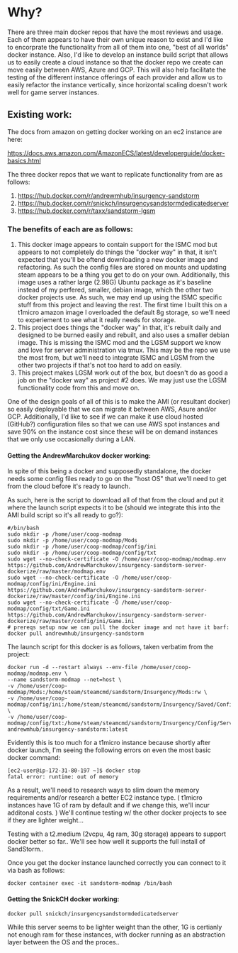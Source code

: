 # Why? 

There are three main docker repos that have the most reviews and usage. Each of them appears to have their own unique reason to exist and I'd like to encorprate the functionality from all of them into one, "best of all worlds" docker instance. Also, I'd like to develop an instance build script that allows us to easily create a cloud instance so that the docker repo we create can move easily between AWS, Azure and GCP. This will also help facilitate the testing of the different instance offerings of each provider and allow us to easily refactor the instance vertically, since horizontal scaling doesn't work well for game server instances. 

## Existing work:
The docs from amazon on getting docker working on an ec2 instance are here:

https://docs.aws.amazon.com/AmazonECS/latest/developerguide/docker-basics.html

The three docker repos that we want to replicate functionality from are as follows:

1. https://hub.docker.com/r/andrewmhub/insurgency-sandstorm
2. https://hub.docker.com/r/snickch/insurgencysandstormdedicatedserver
3. https://hub.docker.com/r/taxx/sandstorm-lgsm

### The benefits of each are as follows:

1. This docker image appears to contain support for the ISMC mod but appears to not completely do things the "docker way" in that, it isn't expected that you'll be oftend downloading a new docker image and refactoring. As such the config files are stored on mounts and updating steam appears to be a thing you get to do on your own. Additionally, this image uses a rather large (2.98G) Ubuntu package as it's baseline instead of my perfered, smaller, debian image, which the other two docker projects use. As such, we may end up using the ISMC specific stuff from this project and leaving the rest. The first time I built this on a t1micro amazon image I overloaded the default 8g storage, so we'll need to experiement to see what it really needs for storage. 
3. This project does things the "docker way" in that, it's rebuilt daily and designed to be burned easily and rebuilt, and also uses a smaller debian image. This is missing the ISMC mod and the LGSM support we know and love for server administration via tmux. This may be the repo we use the most from, but we'll need to integrate ISMC and LGSM from the other two projects if that's not too hard to add on easily.
4. This project makes LGSM work out of the box, but doesn't do as good a job on the "docker way" as project #2 does. We may just use the LGSM functionality code from this and move on. 

One of the design goals of all of this is to make the AMI (or resultant docker) so easily deployable that we can migrate it between AWS, Asure and/or GCP. Additionally, I'd like to see if we can make it use cloud hosted (GitHub?) configuration files so that we can use AWS spot instances and save 90% on the instance cost since these will be on demand instances that we only use occasionally during a LAN. 


#### Getting the AndrewMarchukov docker working:

In spite of this being a docker and supposedly standalone, the docker needs some config files ready to go on the "host OS" that we'll need to get from the cloud before it's ready to launch. 

As such, here is the script to download all of that from the cloud and put it where the launch script expects it to be (should we integrate this into the AMI build script so it's all ready to go?):

```
#/bin/bash
sudo mkdir -p /home/user/coop-modmap
sudo mkdir -p /home/user/coop-modmap/Mods
sudo mkdir -p /home/user/coop-modmap/config/ini
sudo mkdir -p /home/user/coop-modmap/config/txt
sudo wget --no-check-certificate -O /home/user/coop-modmap/modmap.env https://github.com/AndrewMarchukov/insurgency-sandstorm-server-dockerize/raw/master/modmap.env
sudo wget --no-check-certificate -O /home/user/coop-modmap/config/ini/Engine.ini https://github.com/AndrewMarchukov/insurgency-sandstorm-server-dockerize/raw/master/config/ini/Engine.ini
sudo wget --no-check-certificate -O /home/user/coop-modmap/config/txt/Game.ini https://github.com/AndrewMarchukov/insurgency-sandstorm-server-dockerize/raw/master/config/ini/Game.ini
# prereqs setup now we can pull the docker image and not have it barf:
docker pull andrewmhub/insurgency-sandstorm
```

The launch script for this docker is as follows, taken verbatim from the project:

```
docker run -d --restart always --env-file /home/user/coop-modmap/modmap.env \
--name sandstorm-modmap --net=host \
-v /home/user/coop-modmap/Mods:/home/steam/steamcmd/sandstorm/Insurgency/Mods:rw \
-v /home/user/coop-modmap/config/ini:/home/steam/steamcmd/sandstorm/Insurgency/Saved/Config/LinuxServer:ro \
-v /home/user/coop-modmap/config/txt:/home/steam/steamcmd/sandstorm/Insurgency/Config/Server:ro andrewmhub/insurgency-sandstorm:latest
```

Evidently this is too much for a t1micro instance because shortly after docker launch, I'm seeing the following errors on even the most basic docker command:
```
[ec2-user@ip-172-31-80-197 ~]$ docker stop
fatal error: runtime: out of memory
```
As a result, we'll need to research ways to slim down the memory requirements and/or research a better EC2 instance type. ( t1micro instances have 1G of ram by default and if we change this, we'll incur additonal costs. ) We'll continue testing w/ the other docker projects to see if they are lighter weight...

Testing with a t2.medium (2vcpu, 4g ram, 30g storage) appears to support docker better so far.. We'll see how well it supports the full install of SandStorm..

Once you get the docker instance launched correctly you can connect to it via bash as follows:
```
docker container exec -it sandstorm-modmap /bin/bash
```

#### Getting the SnickCH docker working:

```
docker pull snickch/insurgencysandstormdedicatedserver
```

While this server seems to be lighter weight than the other, 1G is certianly not enough ram for these instances, with docker running as an abstraction layer between the OS and the proces..


